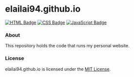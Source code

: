 # elailai94.github.io

[![HTML Badge](http://forthebadge.com/images/badges/uses-html.svg)](http://forthebadge.com)
[![CSS Badge](http://forthebadge.com/images/badges/uses-css.svg)](http://forthebadge.com)
[![JavaScript Badge](http://forthebadge.com/images/badges/uses-js.svg)](http://forthebadge.com)

### About
This repository holds the code that runs my personal website. 

### License
elailai94.github.io is licensed under the [MIT License](https://github.com/elailai94/elailai94.github.io/blob/master/LICENSE.md).
